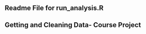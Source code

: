 Readme File for run_analysis.R
------------------------------------

## Getting and Cleaning Data- Course Project

